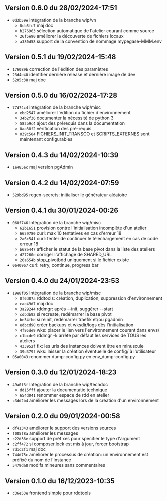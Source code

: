 ## Version 0.6.0 du 28/02/2024-17:51

* `0d3b59e` Intégration de la branche wip/vn
  * `8cb5fc7` maj doc
  * `b276963` sélection automatique de l'atelier courant comme source
  * `26f5e90` améliorer la découverte de fichiers locaux
  * `a380d58` support de la convention de nommage mypegase-MMM.env

## Version 0.5.1 du 19/02/2024-15:48

* `176089b` correction de l'édition des paramètres
* `23d4e40` identifier dernière release et dernière image de dev
* `5205c38` maj doc

## Version 0.5.0 du 16/02/2024-17:28

* `77d74c4` Intégration de la branche wip/misc
  * `ebd2547` améliorer l'édition du fichier d'environnement
  * `34b2f36` documenter la nécessité de python 3
  * `582b9c4` ajout des prérequis dans la documentation
  * `0aa38f2` vérification des pré-requis
  * `039c504` FICHIERS_INIT_TRANSCO et SCRIPTS_EXTERNES sont maintenant configurables

## Version 0.4.3 du 14/02/2024-10:39

* `1e485ec` maj version pgAdmin

## Version 0.4.2 du 14/02/2024-07:59

* `529bd95` regen-secrets: initialiser le générateur aléatoire

## Version 0.4.1 du 30/01/2024-00:26

* `068f746` Intégration de la branche wip/misc
  * `62b1651` provision contre l'initialisation incomplète d'un atelier
  * `6659780` curl: max 10 tentatives en cas d'erreur 18
  * `2a6c541` curl: tenter de continuer le téléchargement en cas de code erreur 18
  * `b68e447` afficher le statut de la base pivot dans la liste des ateliers
  * `d27260e` corriger l'affichage de SHARED_URL
  * `26a654b` stop_pivotbdd uniquement si le fichier existe
* `0640967` curl: retry, continue, progress bar

## Version 0.4.0 du 24/01/2024-23:53

* `19e8f05` Intégration de la branche wip/misc
  * `0f6d87a` rddtools: création, duplication, suppression d'environnement
  * `cae49d7` maj doc
  * `3a29244` rddmgr: après --init, suggérer --start
  * `cdbdb92` si recreate, redémarrer la base pivot
  * `be54fbd` si reinit, redémarrer traefik et/ou pgadmin
  * `edbcd90` créer backups et wksdir/logs dès l'initialisation
  * `4f95de9` wks: placer le lien vers l'environnement courant dans envs/
  * `c1bcde9` rddmgr -k arrête par défaut les services de TOUS les ateliers
  * `433952f` fix: les urls des instances doivent être en minuscule
  * `39d379f` wks: laisser la création éventuelle de config/ à l'utilisateur
* `05a0043` renommer dump-config.py en env_dump-config.py

## Version 0.3.0 du 12/01/2024-18:23

* `49a0f3f` Intégration de la branche wip/techdoc
  * `dd15fff` ajouter la documentatio technique
  * `654d041` renommer espace de rdd en atelier
* `c3dd2b4` améliorer les messages lors de la création d'un environnement

## Version 0.2.0 du 09/01/2024-00:58

* `df41343` améliorer le support des versions sources
* `f085f8a` améliorer les messages
* `c22d36e` support de préfixes pour spécifier le type d'argument
* `c2ff472` si composer.lock est mis à jour, forcer bootstrap
* `7d1c2f1` maj doc
* `744d75c` améliorer le processus de création: un environnement est préfixé du nom de l'instance
* `5479da8` modifs.mineures sans commentaires

## Version 0.1.0 du 16/12/2023-10:35

* `c36e53e` frontend simple pour rddtools
